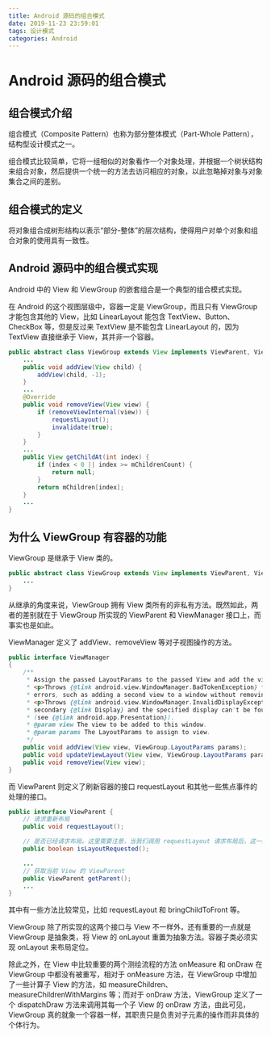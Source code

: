 ```yaml
---
title: Android 源码的组合模式
date: 2019-11-23 23:59:01
tags: 设计模式
categories: Android
---
```


# Android 源码的组合模式

## 组合模式介绍

组合模式（Composite Pattern）也称为部分整体模式（Part-Whole Pattern），结构型设计模式之一。

组合模式比较简单，它将一组相似的对象看作一个对象处理，并根据一个树状结构来组合对象，然后提供一个统一的方法去访问相应的对象，以此忽略掉对象与对象集合之间的差别。

## 组合模式的定义

将对象组合成树形结构以表示“部分-整体”的层次结构，使得用户对单个对象和组合对象的使用具有一致性。

## Android 源码中的组合模式实现

Android 中的 View 和 ViewGroup 的嵌套组合是一个典型的组合模式实现。

在 Android 的这个视图层级中，容器一定是 ViewGroup，而且只有 ViewGroup 才能包含其他的 View，比如 LinearLayout 能包含 TextView、Button、CheckBox 等，但是反过来 TextView 是不能包含 LinearLayout 的，因为 TextView 直接继承于 View，其并非一个容器。

```java
public abstract class ViewGroup extends View implements ViewParent, ViewManager {
    ...
    public void addView(View child) {
        addView(child, -1);
    }
    ...
    @Override
    public void removeView(View view) {
        if (removeViewInternal(view)) {
            requestLayout();
            invalidate(true);
        }
    }
    ...
    public View getChildAt(int index) {
        if (index < 0 || index >= mChildrenCount) {
            return null;
        }
        return mChildren[index];
    }
    ...
}
```
## 为什么 ViewGroup 有容器的功能

ViewGroup 是继承于 View 类的。

```java
public abstract class ViewGroup extends View implements ViewParent, ViewManager {
    ...
}
```

从继承的角度来说，ViewGroup 拥有 View 类所有的非私有方法。既然如此，两者的差别就在于 ViewGroup 所实现的 ViewParent 和 ViewManager 接口上，而事实也是如此。

ViewManager 定义了 addView、removeView 等对子视图操作的方法。

```java
public interface ViewManager
{
    /**
     * Assign the passed LayoutParams to the passed View and add the view to the window.
     * <p>Throws {@link android.view.WindowManager.BadTokenException} for certain programming
     * errors, such as adding a second view to a window without removing the first view.
     * <p>Throws {@link android.view.WindowManager.InvalidDisplayException} if the window is on a
     * secondary {@link Display} and the specified display can't be found
     * (see {@link android.app.Presentation}).
     * @param view The view to be added to this window.
     * @param params The LayoutParams to assign to view.
     */
    public void addView(View view, ViewGroup.LayoutParams params);
    public void updateViewLayout(View view, ViewGroup.LayoutParams params);
    public void removeView(View view);
}
```

而 ViewParent 则定义了刷新容器的接口 requestLayout 和其他一些焦点事件的处理的接口。

```java
public interface ViewParent {
    // 请求重新布局
    public void requestLayout();

    // 是否已经请求布局。这里需要注意，当我们调用 requestLayout 请求布局后，这一过程并非是立即执行的，Android 会将请求布局的操作以消息的形式发送至主线程的 Handler 并由其分发处理。因此在调用 requestLayout 方法请求布局到布局真正接收到重新布局的命令时需要一段时间间隔
    public boolean isLayoutRequested();

    ...
    // 获取当前 View 的 ViewParent
    public ViewParent getParent();
    ...
}
```

其中有一些方法比较常见，比如 requestLayout 和 bringChildToFront 等。

ViewGroup 除了所实现的这两个接口与 View 不一样外，还有重要的一点就是 ViewGroup 是抽象类，将 View 的 onLayout 重置为抽象方法。容器子类必须实现 onLayout 来布局定位。

除此之外，在 View 中比较重要的两个测绘流程的方法 onMeasure 和 onDraw 在 ViewGroup 中都没有被重写，相对于 onMeasure 方法，在 ViewGroup 中增加了一些计算子 View 的方法，如 measureChildren、measureChildrenWithMargins 等；而对于 onDraw 方法，ViewGroup 定义了一个 dispatchDraw 方法来调用其每一个子 View 的 onDraw 方法，由此可见，ViewGroup 真的就象一个容器一样，其职责只是负责对子元素的操作而非具体的个体行为。
